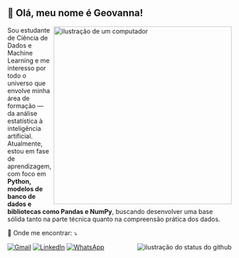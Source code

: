 ## 💜 Olá, meu nome é Geovanna!

<img src="https://raw.githubusercontent.com/MicaelliMedeiros/micaellimedeiros/master/image/computer-illustration.png" alt="ilustração de um computador" min-width="400px" max-width="400px" width="400px" align="right">

<p align="left"> 
Sou estudante de Ciência de Dados e Machine Learning e me interesso por todo o universo que envolve minha área de formação — da análise estatística à inteligência artificial.
Atualmente, estou em fase de aprendizagem, com foco em <strong>Python, modelos de banco de dados e bibliotecas como Pandas e NumPy</strong>, buscando desenvolver uma base sólida tanto na parte técnica quanto na compreensão prática dos dados.<br>
</p>

<p align="left">
  💌 Onde me encontrar: ⤵️
</p>

<p align="left">
  <a href="#" title="Gmail">
  <img src="https://img.shields.io/badge/-Gmail-FF0000?style=flat-square&labelColor=FF0000&logo=gmail&logoColor=white&link=geovannadsb06@gmail.com" alt="Gmail"/></a>
  <a href="#" title="LinkedIn">
  <img src="https://img.shields.io/badge/-Linkedin-0e76a8?style=flat-square&logo=Linkedin&logoColor=white&link=www.linkedin.com/in/geovanna-dos-santos-benedito" alt="LinkedIn"/></a>
  <a href="#" title="WhatsApp">
  <img src="https://img.shields.io/badge/-WhatsApp-25d366?style=flat-square&labelColor=25d366&logo=whatsapp&logoColor=white&link=API-DO-SEU-WHATSAPP" alt="WhatsApp"/></a>

<img align='right' src="https://github-readme-stats.vercel.app/api?username=geovannadsb&show_icons=true&title_color=783c00&text_color=af552e&icon_color=783c00&bg_color=f8efd4&cache_seconds=2300" alt="ilustração do status do github">
